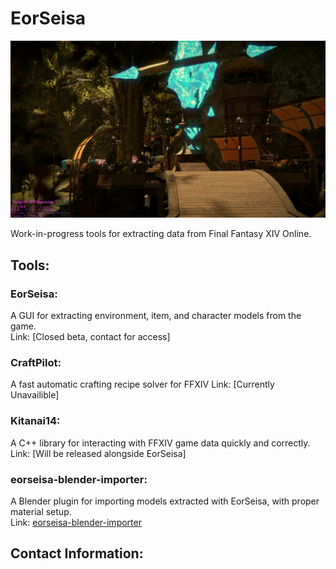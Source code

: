 # EorSeisa

![FFXIV Image](../assets/f1t1_home.webp)

Work-in-progress tools for extracting data from Final Fantasy XIV Online.

## Tools:

### EorSeisa:

A GUI for extracting environment, item, and character models from the game.  
Link: [Closed beta, contact for access]

### CraftPilot:

A fast automatic crafting recipe solver for FFXIV
Link: [Currently Unavailible]

### Kitanai14:

A C++ library for interacting with FFXIV game data quickly and correctly.  
Link: [Will be released alongside EorSeisa]

### eorseisa-blender-importer:

A Blender plugin for importing models extracted with EorSeisa, with proper  
material setup.  
Link: [eorseisa-blender-importer](https://github.com/EorSeisa/eorseisa-blender-importer)


## Contact Information:


